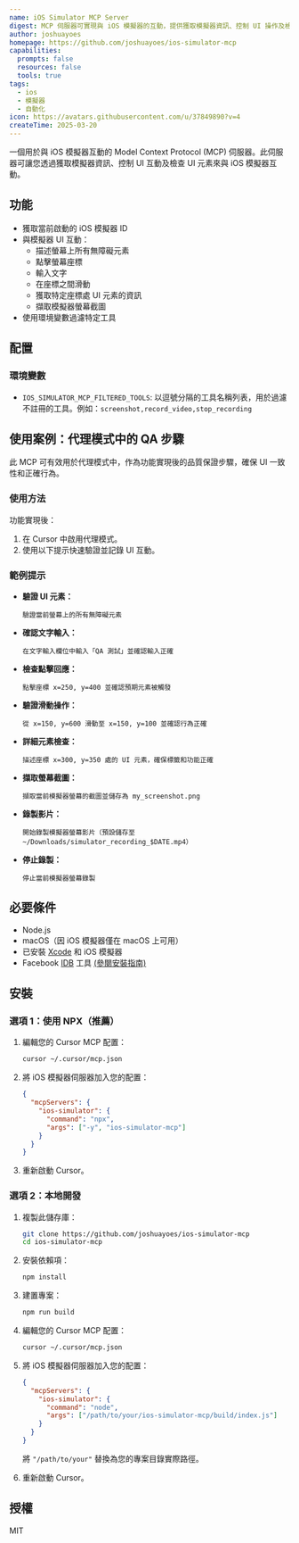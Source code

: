 ```yaml
---
name: iOS Simulator MCP Server
digest: MCP 伺服器可實現與 iOS 模擬器的互動，提供獲取模擬器資訊、控制 UI 操作及檢查 UI 元素等功能，適用於測試與開發用途。
author: joshuayoes
homepage: https://github.com/joshuayoes/ios-simulator-mcp
capabilities:
  prompts: false
  resources: false
  tools: true
tags:
  - ios
  - 模擬器
  - 自動化
icon: https://avatars.githubusercontent.com/u/37849890?v=4
createTime: 2025-03-20
---
```

一個用於與 iOS 模擬器互動的 Model Context Protocol (MCP) 伺服器。此伺服器可讓您透過獲取模擬器資訊、控制 UI 互動及檢查 UI 元素來與 iOS 模擬器互動。

## 功能

- 獲取當前啟動的 iOS 模擬器 ID
- 與模擬器 UI 互動：
  - 描述螢幕上所有無障礙元素
  - 點擊螢幕座標
  - 輸入文字
  - 在座標之間滑動
  - 獲取特定座標處 UI 元素的資訊
  - 擷取模擬器螢幕截圖
- 使用環境變數過濾特定工具

## 配置

### 環境變數

- `IOS_SIMULATOR_MCP_FILTERED_TOOLS`: 以逗號分隔的工具名稱列表，用於過濾不註冊的工具。例如：`screenshot,record_video,stop_recording`

## 使用案例：代理模式中的 QA 步驟

此 MCP 可有效用於代理模式中，作為功能實現後的品質保證步驟，確保 UI 一致性和正確行為。

### 使用方法

功能實現後：

1. 在 Cursor 中啟用代理模式。
2. 使用以下提示快速驗證並記錄 UI 互動。

### 範例提示

- **驗證 UI 元素：**

  ```
  驗證當前螢幕上的所有無障礙元素
  ```

- **確認文字輸入：**

  ```
  在文字輸入欄位中輸入「QA 測試」並確認輸入正確
  ```

- **檢查點擊回應：**

  ```
  點擊座標 x=250, y=400 並確認預期元素被觸發
  ```

- **驗證滑動操作：**

  ```
  從 x=150, y=600 滑動至 x=150, y=100 並確認行為正確
  ```

- **詳細元素檢查：**

  ```
  描述座標 x=300, y=350 處的 UI 元素，確保標籤和功能正確
  ```

- **擷取螢幕截圖：**

  ```
  擷取當前模擬器螢幕的截圖並儲存為 my_screenshot.png
  ```

- **錄製影片：**

  ```
  開始錄製模擬器螢幕影片（預設儲存至 ~/Downloads/simulator_recording_$DATE.mp4）
  ```

- **停止錄製：**
  ```
  停止當前模擬器螢幕錄製
  ```

## 必要條件

- Node.js
- macOS（因 iOS 模擬器僅在 macOS 上可用）
- 已安裝 [Xcode](https://developer.apple.com/xcode/resources/) 和 iOS 模擬器
- Facebook [IDB](https://fbidb.io/) 工具 [(參閱安裝指南)](https://fbidb.io/docs/installation)

## 安裝

### 選項 1：使用 NPX（推薦）

1. 編輯您的 Cursor MCP 配置：

   ```bash
   cursor ~/.cursor/mcp.json
   ```

2. 將 iOS 模擬器伺服器加入您的配置：

   ```json
   {
     "mcpServers": {
       "ios-simulator": {
         "command": "npx",
         "args": ["-y", "ios-simulator-mcp"]
       }
     }
   }
   ```

3. 重新啟動 Cursor。

### 選項 2：本地開發

1. 複製此儲存庫：

   ```bash
   git clone https://github.com/joshuayoes/ios-simulator-mcp
   cd ios-simulator-mcp
   ```

2. 安裝依賴項：

   ```bash
   npm install
   ```

3. 建置專案：

   ```bash
   npm run build
   ```

4. 編輯您的 Cursor MCP 配置：

   ```bash
   cursor ~/.cursor/mcp.json
   ```

5. 將 iOS 模擬器伺服器加入您的配置：

   ```json
   {
     "mcpServers": {
       "ios-simulator": {
         "command": "node",
         "args": ["/path/to/your/ios-simulator-mcp/build/index.js"]
       }
     }
   }
   ```

   將 `"/path/to/your"` 替換為您的專案目錄實際路徑。

6. 重新啟動 Cursor。

## 授權

MIT
